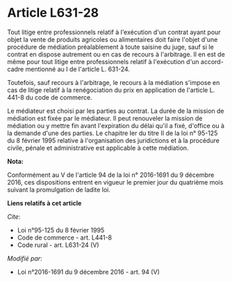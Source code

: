 # Article L631-28

Tout litige entre professionnels relatif à l'exécution d'un contrat ayant pour objet la vente de produits agricoles ou
alimentaires doit faire l'objet d'une procédure de médiation préalablement à toute saisine du juge, sauf si le contrat en
dispose autrement ou en cas de recours à l'arbitrage. Il en est de même pour tout litige entre professionnels relatif à
l'exécution d'un accord-cadre mentionné au I de l'article L. 631-24.

Toutefois, sauf recours à l'arbitrage, le recours à la médiation s'impose en cas de litige relatif à la renégociation du prix
en application de l'article L. 441-8 du code de commerce. 

Le médiateur est choisi par les parties au contrat. La durée de la mission de médiation est fixée par le médiateur. Il peut
renouveler la mission de médiation ou y mettre fin avant l'expiration du délai qu'il a fixé, d'office ou à la demande d'une
des parties. Le chapitre Ier du titre II de la loi n° 95-125 du 8 février 1995 relative à l'organisation des juridictions et
à la procédure civile, pénale et administrative est applicable à cette médiation.

**Nota:**

Conformément au V de l'article 94 de la loi n° 2016-1691 du 9 décembre 2016, ces dispositions entrent en vigueur le premier
jour du quatrième mois suivant la promulgation de ladite loi.

**Liens relatifs à cet article**

_Cite_:

  - Loi n°95-125 du 8 février 1995
  - Code de commerce - art. L441-8
  - Code rural - art. L631-24 (V)

_Modifié par_:

  - Loi n°2016-1691 du 9 décembre 2016 - art. 94 (V)
